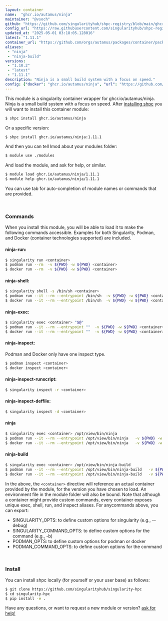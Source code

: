 ```yaml
---
layout: container
name:  "ghcr.io/autamus/ninja"
maintainer: "@vsoch"
github: "https://github.com/singularityhub/shpc-registry/blob/main/ghcr.io/autamus/ninja/container.yaml"
config_url: "https://raw.githubusercontent.com/singularityhub/shpc-registry/main/ghcr.io/autamus/ninja/container.yaml"
updated_at: "2025-05-01 03:18:05.128016"
latest: "1.11.1"
container_url: "https://github.com/orgs/autamus/packages/container/package/ninja"
aliases:
 - "ninja"
 - "ninja-build"
versions:
 - "1.10.2"
 - "latest"
 - "1.11.1"
description: "Ninja is a small build system with a focus on speed."
config: {"docker": "ghcr.io/autamus/ninja", "url": "https://github.com/orgs/autamus/packages/container/package/ninja", "maintainer": "@vsoch", "description": "Ninja is a small build system with a focus on speed.", "latest": {"1.11.1": "sha256:ae9869ef5131ea4ca7dc25269fdc065dffa9ebc4c3d020b3b71ae39d5f735e03"}, "tags": {"1.10.2": "sha256:41ff2df8bff8339897ff31120dfb0509dc328aa5396946c497d2a4df0adc9d36", "latest": "sha256:ae9869ef5131ea4ca7dc25269fdc065dffa9ebc4c3d020b3b71ae39d5f735e03", "1.11.1": "sha256:ae9869ef5131ea4ca7dc25269fdc065dffa9ebc4c3d020b3b71ae39d5f735e03"}, "aliases": {"ninja": "/opt/view/bin/ninja", "ninja-build": "/opt/view/bin/ninja-build"}}
---
```


This module is a singularity container wrapper for ghcr.io/autamus/ninja.
Ninja is a small build system with a focus on speed.
After [installing shpc](#install) you will want to install this container module:


```bash
$ shpc install ghcr.io/autamus/ninja
```

Or a specific version:

```bash
$ shpc install ghcr.io/autamus/ninja:1.11.1
```

And then you can tell lmod about your modules folder:

```bash
$ module use ./modules
```

And load the module, and ask for help, or similar.

```bash
$ module load ghcr.io/autamus/ninja/1.11.1
$ module help ghcr.io/autamus/ninja/1.11.1
```

You can use tab for auto-completion of module names or commands that are provided.

<br>

### Commands

When you install this module, you will be able to load it to make the following commands accessible.
Examples for both Singularity, Podman, and Docker (container technologies supported) are included.

#### ninja-run:

```bash
$ singularity run <container>
$ podman run --rm  -v ${PWD} -w ${PWD} <container>
$ docker run --rm  -v ${PWD} -w ${PWD} <container>
```

#### ninja-shell:

```bash
$ singularity shell -s /bin/sh <container>
$ podman run --it --rm --entrypoint /bin/sh  -v ${PWD} -w ${PWD} <container>
$ docker run --it --rm --entrypoint /bin/sh  -v ${PWD} -w ${PWD} <container>
```

#### ninja-exec:

```bash
$ singularity exec <container> "$@"
$ podman run --it --rm --entrypoint ""  -v ${PWD} -w ${PWD} <container> "$@"
$ docker run --it --rm --entrypoint ""  -v ${PWD} -w ${PWD} <container> "$@"
```

#### ninja-inspect:

Podman and Docker only have one inspect type.

```bash
$ podman inspect <container>
$ docker inspect <container>
```

#### ninja-inspect-runscript:

```bash
$ singularity inspect -r <container>
```

#### ninja-inspect-deffile:

```bash
$ singularity inspect -d <container>
```


#### ninja

```bash
$ singularity exec <container> /opt/view/bin/ninja
$ podman run --it --rm --entrypoint /opt/view/bin/ninja   -v ${PWD} -w ${PWD} <container> -c " $@"
$ docker run --it --rm --entrypoint /opt/view/bin/ninja   -v ${PWD} -w ${PWD} <container> -c " $@"
```


#### ninja-build

```bash
$ singularity exec <container> /opt/view/bin/ninja-build
$ podman run --it --rm --entrypoint /opt/view/bin/ninja-build   -v ${PWD} -w ${PWD} <container> -c " $@"
$ docker run --it --rm --entrypoint /opt/view/bin/ninja-build   -v ${PWD} -w ${PWD} <container> -c " $@"
```



In the above, the `<container>` directive will reference an actual container provided
by the module, for the version you have chosen to load. An environment file in the
module folder will also be bound. Note that although a container
might provide custom commands, every container exposes unique exec, shell, run, and
inspect aliases. For anycommands above, you can export:

 - SINGULARITY_OPTS: to define custom options for singularity (e.g., --debug)
 - SINGULARITY_COMMAND_OPTS: to define custom options for the command (e.g., -b)
 - PODMAN_OPTS: to define custom options for podman or docker
 - PODMAN_COMMAND_OPTS: to define custom options for the command

<br>

### Install

You can install shpc locally (for yourself or your user base) as follows:

```bash
$ git clone https://github.com/singularityhub/singularity-hpc
$ cd singularity-hpc
$ pip install -e .
```

Have any questions, or want to request a new module or version? [ask for help!](https://github.com/singularityhub/singularity-hpc/issues)